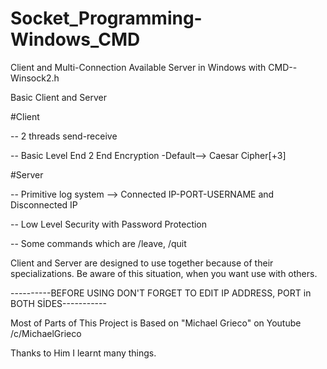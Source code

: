 # Socket_Programming-Windows_CMD
Client and Multi-Connection Available Server in Windows with CMD--Winsock2.h




Basic Client and Server


#Client


-- 2 threads send-receive

-- Basic Level End 2 End Encryption -Default--> Caesar Cipher[+3]





#Server

-- Primitive log system --> Connected IP-PORT-USERNAME and Disconnected IP


-- Low Level Security with Password Protection


-- Some commands which are /leave, /quit

Client and Server are designed to use together because of their specializations. Be aware of this situation, when you want use with others.


----------BEFORE USING DON'T FORGET TO EDIT IP ADDRESS, PORT in BOTH SİDES-----------



Most of Parts of This Project is Based on "Michael Grieco" on Youtube /c/MichaelGrieco

Thanks to Him I learnt many things.
